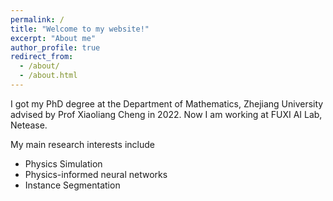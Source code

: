 ```yaml
---
permalink: /
title: "Welcome to my website!"
excerpt: "About me"
author_profile: true
redirect_from: 
  - /about/
  - /about.html
---
```


I got my PhD degree at the Department of Mathematics, Zhejiang University advised by Prof Xiaoliang Cheng in 2022. 
Now I am working at FUXI AI Lab, Netease. 

My main research interests include
- Physics Simulation
- Physics-informed neural networks
- Instance Segmentation
